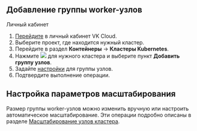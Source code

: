 ## Добавление группы worker-узлов

<tabs>
<tablist>
<tab>Личный кабинет</tab>
</tablist>
<tabpanel>

1. [Перейдите](https://msk.cloud.vk.com/app) в личный кабинет VK Cloud.
1. Выберите проект, где находится нужный кластер.
1. Перейдите в раздел **Контейнеры** → **Кластеры Kubernetes**.
1. Нажмите ![ ](/ru/assets/more-icon.svg "inline") для нужного кластера и выберите пункт **Добавить группу узлов**.
1. Задайте [настройки](/ru/kubernetes/k8s/instructions/helpers/node-group-settings) для группы узлов.
1. Подтвердите выполнение операции.

</tabpanel>
</tabs>

## Настройка параметров масштабирования

Размер группы worker-узлов можно изменить вручную или настроить автоматическое масштабирование. Эти операции подробно описаны в разделе [Масштабирование узлов кластера](/ru/kubernetes/k8s/concepts/scale).
